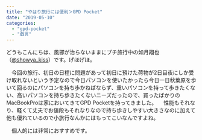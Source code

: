 ```yaml
---
title: "やはり旅行には便利＞GPD Pocket"
date: "2019-05-10"
categories: 
  - "gpd-pocket"
  - "戯言"
---
```


どうもこんにちは、風邪が治らないままにプチ旅行中の如月翔也（[@showya\_kiss](http://twitter.com/showya_kiss)）です。げほげほ。

　今回の旅行、初日の日程に問題があって初日に預けた荷物が2日目夜にしか受け取れないという予定なので今日パソコンを使いたかったら今日一日秋葉原を歩いて回るのにパソコンを持ち歩かねばならず、重いパソコンを持って歩きたくない、高いパソコンを持ち歩きたくないニーズだったので、買ったばかりのMacBookProは家においてきてGPD Pocketを持ってきました。 　性能もそれなり、軽くて丈夫でお値段もそれなりなので持ち歩きしやすい大きさなのに加えて他も優れているので小旅行なんかにはもってこいなんですよね。

　個人的には非常におすすめです。
